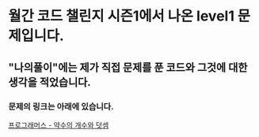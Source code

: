 # 월간 코드 챌린지 시즌1에서 나온 level1 문제입니다.
## "나의풀이"에는 제가 직접 문제를 푼 코드와 그것에 대한 생각을 적었습니다.
### 문제의 링크는 아래에 있습니다.
<a href="https://programmers.co.kr/learn/courses/30/lessons/68935" target="_blank">프로그래머스 - 약수의 개수와 덧셈</a>
